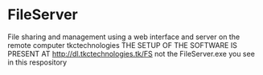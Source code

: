 # FileServer
File sharing and management using a web interface and server on the remote computer
tkctechnologies
THE SETUP OF THE SOFTWARE IS PRESENT AT http://dl.tkctechnologies.tk/FS not the FileServer.exe you see in this respository

